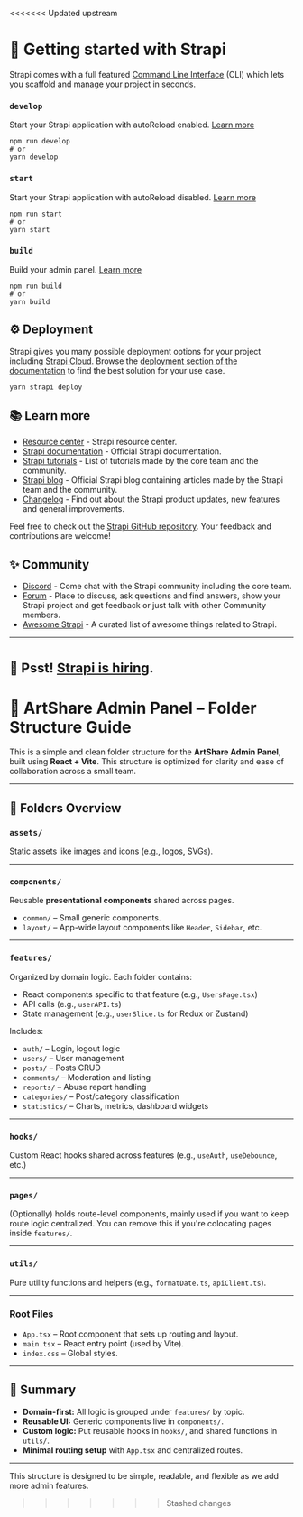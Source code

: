 <<<<<<< Updated upstream
# 🚀 Getting started with Strapi

Strapi comes with a full featured [Command Line Interface](https://docs.strapi.io/dev-docs/cli) (CLI) which lets you scaffold and manage your project in seconds.

### `develop`

Start your Strapi application with autoReload enabled. [Learn more](https://docs.strapi.io/dev-docs/cli#strapi-develop)

```
npm run develop
# or
yarn develop
```

### `start`

Start your Strapi application with autoReload disabled. [Learn more](https://docs.strapi.io/dev-docs/cli#strapi-start)

```
npm run start
# or
yarn start
```

### `build`

Build your admin panel. [Learn more](https://docs.strapi.io/dev-docs/cli#strapi-build)

```
npm run build
# or
yarn build
```

## ⚙️ Deployment

Strapi gives you many possible deployment options for your project including [Strapi Cloud](https://cloud.strapi.io). Browse the [deployment section of the documentation](https://docs.strapi.io/dev-docs/deployment) to find the best solution for your use case.

```
yarn strapi deploy
```

## 📚 Learn more

- [Resource center](https://strapi.io/resource-center) - Strapi resource center.
- [Strapi documentation](https://docs.strapi.io) - Official Strapi documentation.
- [Strapi tutorials](https://strapi.io/tutorials) - List of tutorials made by the core team and the community.
- [Strapi blog](https://strapi.io/blog) - Official Strapi blog containing articles made by the Strapi team and the community.
- [Changelog](https://strapi.io/changelog) - Find out about the Strapi product updates, new features and general improvements.

Feel free to check out the [Strapi GitHub repository](https://github.com/strapi/strapi). Your feedback and contributions are welcome!

## ✨ Community

- [Discord](https://discord.strapi.io) - Come chat with the Strapi community including the core team.
- [Forum](https://forum.strapi.io/) - Place to discuss, ask questions and find answers, show your Strapi project and get feedback or just talk with other Community members.
- [Awesome Strapi](https://github.com/strapi/awesome-strapi) - A curated list of awesome things related to Strapi.

---

<sub>🤫 Psst! [Strapi is hiring](https://strapi.io/careers).</sub>
=======
# 🧩 ArtShare Admin Panel – Folder Structure Guide

This is a simple and clean folder structure for the **ArtShare Admin Panel**, built using **React + Vite**. This structure is optimized for clarity and ease of collaboration across a small team.

---

## 📁 Folders Overview

### `assets/`
Static assets like images and icons (e.g., logos, SVGs).

---

### `components/`
Reusable **presentational components** shared across pages.
- `common/` – Small generic components.
- `layout/` – App-wide layout components like `Header`, `Sidebar`, etc.

---

### `features/`
Organized by domain logic. Each folder contains:
- React components specific to that feature (e.g., `UsersPage.tsx`)
- API calls (e.g., `userAPI.ts`)
- State management (e.g., `userSlice.ts` for Redux or Zustand)

Includes:
- `auth/` – Login, logout logic
- `users/` – User management
- `posts/` – Posts CRUD
- `comments/` – Moderation and listing
- `reports/` – Abuse report handling
- `categories/` – Post/category classification
- `statistics/` – Charts, metrics, dashboard widgets

---

### `hooks/`
Custom React hooks shared across features (e.g., `useAuth`, `useDebounce`, etc.)

---

### `pages/`
(Optionally) holds route-level components, mainly used if you want to keep route logic centralized. You can remove this if you're colocating pages inside `features/`.

---

### `utils/`
Pure utility functions and helpers (e.g., `formatDate.ts`, `apiClient.ts`).

---

### Root Files

- `App.tsx` – Root component that sets up routing and layout.
- `main.tsx` – React entry point (used by Vite).
- `index.css` – Global styles.

---

## 📌 Summary

- **Domain-first:** All logic is grouped under `features/` by topic.
- **Reusable UI:** Generic components live in `components/`.
- **Custom logic:** Put reusable hooks in `hooks/`, and shared functions in `utils/`.
- **Minimal routing setup** with `App.tsx` and centralized routes.

---

This structure is designed to be simple, readable, and flexible as we add more admin features.
>>>>>>> Stashed changes
